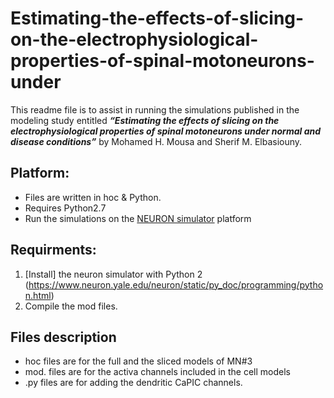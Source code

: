 # Estimating-the-effects-of-slicing-on-the-electrophysiological-properties-of-spinal-motoneurons-under
This readme file is to assist in running the simulations published in the modeling study entitled <b><i>“Estimating the effects of slicing on the electrophysiological properties of spinal motoneurons under normal and disease conditions”</i></b> by Mohamed H. Mousa and Sherif M. Elbasiouny.

## Platform:
* Files are written in hoc & Python. 
* Requires Python2.7
* Run the simulations on the  [NEURON simulator](https://neuron.yale.edu/neuron/what_is_neuron) platform

## Requirments:
1. [Install] the neuron simulator with Python 2 (https://www.neuron.yale.edu/neuron/static/py_doc/programming/python.html)
2. Compile the mod files.

## Files description
* hoc files are for the full and the sliced models of MN#3
* mod. files are for the activa channels included in the cell models
* .py files are for adding the dendritic CaPIC channels.
